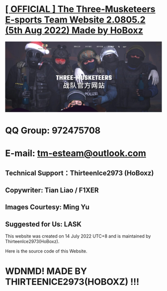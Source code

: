 # [[ OFFICIAL ] The Three-Musketeers E-sports Team Website 2.0805.2 (5th Aug 2022) Made by HoBoxz](https://tm-esteam.cnfreenet.com)
![image](img/blog/inner_b1.jpg)
# QQ Group: 972475708
# E-mail: tm-esteam@outlook.com

## Technical Support：ThirteenIce2973 (HoBoxz) 
## Copywriter: Tian Liao / F1XER
## Images Courtesy: Ming Yu
## Suggested for Us: LASK

  This website was created on 14 July 2022 UTC+8 and is maintained by ThirteenIce2973(HoBoxz).

  Here is the source code of this Website.

# WDNMD! MADE BY THIRTEENICE2973(HOBOXZ) !!!
